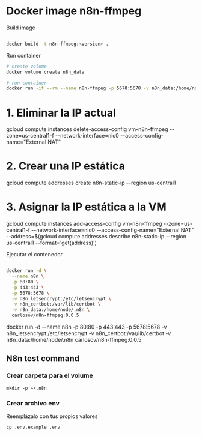 # Docker image n8n-ffmpeg

Build image

```bash

docker build -t n8n-ffmpeg:<version> .

```

Run container


```bash
# create volume
docker volume create n8n_data

# run container
docker run -it --rm --name n8n-ffmpeg -p 5678:5678 -v n8n_data:/home/node/.n8n n8n-ffmpeg:<version>

```


# 1. Eliminar la IP actual
gcloud compute instances delete-access-config vm-n8n-ffmpeg --zone=us-central1-f --network-interface=nic0 --access-config-name="External NAT"

# 2. Crear una IP estática
gcloud compute addresses create n8n-static-ip --region us-central1

# 3. Asignar la IP estática a la VM
gcloud compute instances add-access-config vm-n8n-ffmpeg --zone=us-central1-f --network-interface=nic0 --access-config-name="External NAT" --address=$(gcloud compute addresses describe n8n-static-ip --region us-central1 --format='get(address)')


Ejecutar el contenedor

```bash

docker run -d \
  --name n8n \
  -p 80:80 \
  -p 443:443 \
  -p 5678:5678 \
  -v n8n_letsencrypt:/etc/letsencrypt \
  -v n8n_certbot:/var/lib/certbot \
  -v n8n_data:/home/node/.n8n \
  carlosov/n8n-ffmpeg:0.0.5

``` 
docker run -d --name n8n -p 80:80 -p 443:443 -p 5678:5678 -v n8n_letsencrypt:/etc/letsencrypt -v n8n_certbot:/var/lib/certbot -v n8n_data:/home/node/.n8n carlosov/n8n-ffmpeg:0.0.5


## N8n test command

### Crear carpeta para el volume

``` 
mkdir -p ~/.n8n
``` 

### Crear archivo env
Reemplázalo con tus propios valores

``` 
cp .env.example .env
``` 

